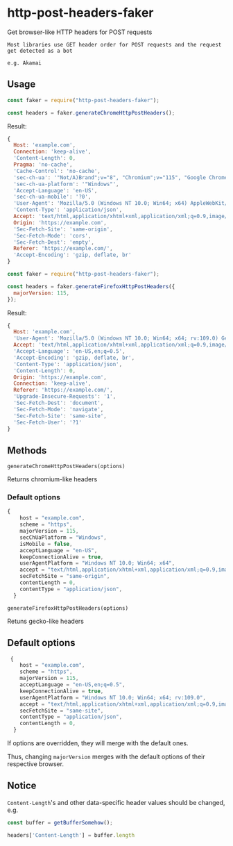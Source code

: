 # http-post-headers-faker

Get browser-like HTTP headers for POST requests

```
Most libraries use GET header order for POST requests and the request get detected as a bot

e.g. Akamai
```


## Usage

```javascript
const faker = require("http-post-headers-faker");

const headers = faker.generateChromeHttpPostHeaders();
```

Result:

```javascript
{
  Host: 'example.com',
  Connection: 'keep-alive',
  'Content-Length': 0,
  Pragma: 'no-cache',
  'Cache-Control': 'no-cache',
  'sec-ch-ua': '"Not/A)Brand";v="8", "Chromium";v="115", "Google Chrome";v="115"',
  'sec-ch-ua-platform': '"Windows"',
  'Accept-Language': 'en-US',
  'sec-ch-ua-mobile': '?0',
  'User-Agent': 'Mozilla/5.0 (Windows NT 10.0; Win64; x64) AppleWebKit/537.36 (KHTML, like Gecko) Chrome/115.0.0.0 Safari/537.36',
  'Content-Type': 'application/json',
  Accept: 'text/html,application/xhtml+xml,application/xml;q=0.9,image/avif,image/webp,image/apng,*/*;q=0.8,application/signed-exchange;v=b3;q=0.7',
  Origin: 'https://example.com',
  'Sec-Fetch-Site': 'same-origin',
  'Sec-Fetch-Mode': 'cors',
  'Sec-Fetch-Dest': 'empty',
  Referer: 'https://example.com/',
  'Accept-Encoding': 'gzip, deflate, br'
}
```

```javascript
const faker = require("http-post-headers-faker");

const headers = faker.generateFirefoxHttpPostHeaders({
  majorVersion: 115,
});
```

Result:

```javascript
{
  Host: 'example.com',
  'User-Agent': 'Mozilla/5.0 (Windows NT 10.0; Win64; x64; rv:109.0) Gecko/20100101 Firefox/115.0',
  Accept: 'text/html,application/xhtml+xml,application/xml;q=0.9,image/avif,image/webp,*/*;q=0.8',
  'Accept-Language': 'en-US,en;q=0.5',
  'Accept-Encoding': 'gzip, deflate, br',
  'Content-Type': 'application/json',
  'Content-Length': 0,
  Origin: 'https://example.com',
  Connection: 'keep-alive',
  Referer: 'https://example.com/',
  'Upgrade-Insecure-Requests': '1',
  'Sec-Fetch-Dest': 'document',
  'Sec-Fetch-Mode': 'navigate',
  'Sec-Fetch-Site': 'same-site',
  'Sec-Fetch-User': '?1'
}
```

## Methods

`generateChromeHttpPostHeaders(options)`

Returns chromium-like headers

### Default options

```javascript
{
    host = "example.com",
    scheme = "https",
    majorVersion = 115,
    secChUaPlatform = "Windows",
    isMobile = false,
    acceptLanguage = "en-US",
    keepConnectionAlive = true,
    userAgentPlatform = "Windows NT 10.0; Win64; x64",
    accept = "text/html,application/xhtml+xml,application/xml;q=0.9,image/avif,image/webp,image/apng,*/*;q=0.8,application/signed-exchange;v=b3;q=0.7",
    secFetchSite = "same-origin",
    contentLength = 0,
    contentType = "application/json",
  }
```

`generateFirefoxHttpPostHeaders(options)`

Retuns gecko-like headers

## Default options

```javascript
 {
    host = "example.com",
    scheme = "https",
    majorVersion = 115,
    acceptLanguage = "en-US,en;q=0.5",
    keepConnectionAlive = true,
    userAgentPlatform = "Windows NT 10.0; Win64; x64; rv:109.0",
    accept = "text/html,application/xhtml+xml,application/xml;q=0.9,image/avif,image/webp,*/*;q=0.8",
    secFetchSite = "same-site",
    contentType = "application/json",
    contentLength = 0,
  }
```

If options are overridden, they will merge with the default ones.

Thus, changing `majorVersion` merges with the default options of their respective browser.

## Notice
`Content-Length`'s and other data-specific header values should be changed, e.g.

```javascript
const buffer = getBufferSomehow();

headers['Content-Length'] = buffer.length
```